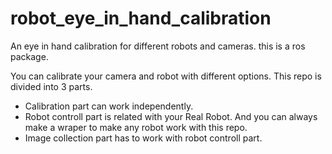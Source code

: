 # robot_eye_in_hand_calibration
An eye in hand calibration for different robots and cameras. this is a ros package.

You can calibrate your camera and robot with different options.
This repo is divided into 3 parts.
- Calibration part can work independently.
- Robot controll part is related with your Real Robot. And you can always make a wraper to make any robot work with this repo.
- Image collection part has to work with robot controll part.
